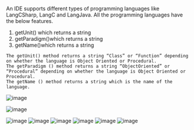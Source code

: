 An IDE supports different types of programming languages like LangCSharp, LangC and LangJava.
All the programming languages have the below features. 
1. getUnit() which returns a string
2. getParadigm()which returns a string
3. getName()which returns a string
```
The getUnit() method returns a string “Class” or “Function” depending on whether the language is Object Oriented or Procedural.
The getParadigm () method returns a string “ObjectOriented” or “Procedural” depending on whether the language is Object Oriented or Procedural.
The getName () method returns a string which is the name of the language.
```

![image](https://user-images.githubusercontent.com/35460298/182029935-ab5f0699-6fe8-4b4f-92da-661b025ef5f1.png)

![image](https://user-images.githubusercontent.com/35460298/182030207-4a8cad8c-59ed-403a-96b0-7567fb3e6e95.png)

![image](https://user-images.githubusercontent.com/35460298/182030222-b542b520-7989-41ab-9362-eab65883845f.png)
![image](https://user-images.githubusercontent.com/35460298/182030247-6c6dc30f-2dd6-4aae-b4dc-37e4433503b5.png)
![image](https://user-images.githubusercontent.com/35460298/182030289-8915203d-de3a-496b-84c7-f01f8ea2ac52.png)
![image](https://user-images.githubusercontent.com/35460298/182030300-e3a268f9-2058-409e-bab0-b3f9f9974ad8.png)
![image](https://user-images.githubusercontent.com/35460298/182030311-716c7e0f-ede8-48bf-acff-4872ac6755dd.png)
![image](https://user-images.githubusercontent.com/35460298/182030475-2dc778f8-ddf6-4aab-9789-3b312f0d9cd0.png)



